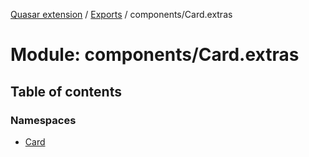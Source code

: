 [Quasar extension](../index.md) / [Exports](../modules.md) / components/Card.extras

# Module: components/Card.extras

## Table of contents

### Namespaces

- [Card](components_Card_extras.Card.md)
